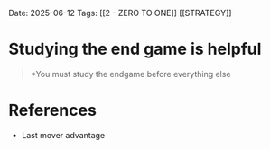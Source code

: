 Date: 2025-06-12
Tags: [[2 - ZERO TO ONE]] [[STRATEGY]]

# Studying the end game is helpful

>*You must study the endgame before everything else
# References 
- Last mover advantage 